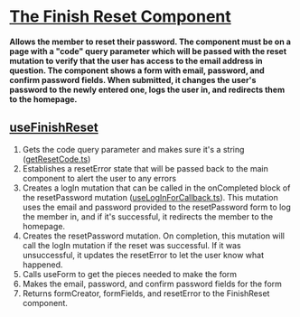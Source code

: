 # [The Finish Reset Component](FinishReset.tsx)

**Allows the member to reset their password. The component must be on a page with a "code" query parameter which will be passed with the reset mutation to verify that the user has access to the email address in question. The component shows a form with email, password, and confirm password fields. When submitted, it changes the user's password to the newly entered one, logs the user in, and redirects them to the homepage.**

## [useFinishReset](useFinishReset.ts)

1. Gets the code query parameter and makes sure it's a string ([getResetCode.ts](./getResetCode.ts))
1. Establishes a resetError state that will be passed back to the main component to alert the user to any errors
1. Creates a logIn mutation that can be called in the onCompleted block of the resetPassword mutation ([useLogInForCallback.ts](./useLogInForCallback.ts)). This mutation uses the email and password provided to the resetPassword form to log the member in, and if it's successful, it redirects the member to the homepage.
1. Creates the resetPassword mutation. On completion, this mutation will call the logIn mutation if the reset was successful. If it was unsuccessful, it updates the resetError to let the user know what happened.
1. Calls useForm to get the pieces needed to make the form
1. Makes the email, password, and confirm password fields for the form
1. Returns formCreator, formFields, and resetError to the FinishReset component.
